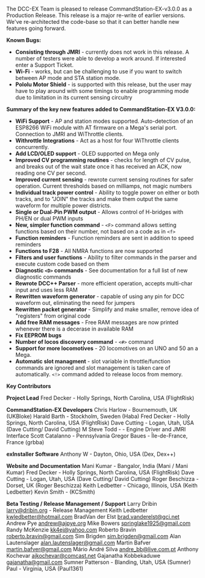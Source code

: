 The DCC-EX Team is pleased to release CommandStation-EX-v3.0.0 as a Production Release.  This release is a major re-write of earlier versions.  We've re-architected the code-base so that it can better handle new features going forward.  

**Known Bugs:**
 - **Consisting through JMRI** - currently does not work in this release.  A number of testers were able to develop a work around.  If interested enter a Support Ticket.
 - **Wi-Fi** - works, but can be challenging to use if you want to switch between AP mode and STA station mode.
 - **Pololu Motor Shield** - is supported with this release, but the user may have to play around with some timings to enable programming mode due to limitation in its current sensing circuitry 

 **Summary of the key new features added to CommandStation-EX V3.0.0:**
 - **WiFi Support** - AP and station modes supported. Auto-detection of an ESP8266 WiFi module with AT firmware on a Mega's serial port. Connection to JMRI and WiThrottle clients.
 - **Withrottle Integrations** - Act as a host for four WiThrottle clients concurrently. 
 - **Add LCD/OLED support** - OLED supported on Mega only
 - **Improved CV programming routines** - checks for length of CV pulse, and breaks out of the wait state once it has received an ACK, now reading one CV per second.
 - **Improved current sensing** - rewrote current sensing routines for safer operation. Current thresholds based on milliamps, not magic numbers
 - **Individual track power control** - Ability to toggle power on either or both tracks, and to "JOIN" the tracks and make them output the same waveform for multiple power districts.
 - **Single or Dual-Pin PWM output** - Allows control of H-bridges with PH/EN or dual PWM inputs
 - **New, simpler function command** - ```<F>``` command allows setting functions based on their number, not based on a code as in ```<f>```
 - **Function reminders** - Function reminders are sent in addition to speed reminders
 - **Functions to F28** - All NMRA functions are now supported
 - **Filters and user functions** - Ability to filter commands in the parser and execute custom code based on them
 - **Diagnostic ```<D>``` commands** - See documentation for a full list of new diagnostic commands
 - **Rewrote DCC++ Parser** - more efficient operation, accepts multi-char input and uses less RAM
 - **Rewritten waveform generator** - capable of using any pin for DCC waveform out, eliminating the need for jumpers
 - **Rewritten packet generator** - Simplify and make smaller, remove idea of "registers" from original code
 - **Add free RAM messages** - Free RAM messages are now printed whenever there is a decerase in available RAM
 - **Fix EEPROM bugs**
 - **Number of locos discovery command** - ```<#>``` command 
 - **Support for more locomotives** - 20 locomotives on an UNO and 50 an a Mega.
 - **Automatic slot managment** - slot variable in throttle/function commands are ignored and slot management is taken care of automatically. ```<!>``` command added to release locos from memory.


**Key Contributors**

**Project Lead**
    Fred Decker - Holly Springs, North Carolina, USA (FlightRisk)

**CommandStation-EX Developers**
    Chris Harlow - Bournemouth, UK (UKBloke)
    Harald Barth - Stockholm, Sweden (Haba)
    Fred Decker - Holly Springs, North Carolina, USA (FlightRisk)
    Dave Cutting - Logan, Utah, USA (Dave Cutting/ David Cutting)
    M Steve Todd - - Engine Driver and JMRI Interface
    Scott Catalanno - Pennsylvania
    Gregor Baues - Île-de-France, France (grbba)

**exInstaller Software**
    Anthony W - Dayton, Ohio, USA (Dex, Dex++)

**Website and Documentation**
    Mani Kumar - Bangalor, India (Mani / Mani Kumar)
    Fred Decker - Holly Springs, North Carolina, USA (FlightRisk)
    Dave Cutting - Logan, Utah, USA (Dave Cutting/ David Cutting)
    Roger Beschizza - Dorset, UK (Roger Beschizza)
    Keith Ledbetter - Chicago, Illinois, USA (Keith Ledbetter)
    Kevin Smith - (KCSmith)

**Beta Testing / Release Management / Support**
    Larry Dribin	larry@dribin.org - Release Management
    Keith Ledbetter	kwledbetter@hotmail.com
    BradVan der Elst	brad.vanderelst@gci.net
    Andrew Pye	andrew@ajpye.org
    Mike Bowers	springlake1925@gmail.com
    Randy McKenzie	kk4ej@yahoo.com
    Roberto Bravin	roberto.bravin@gmail.com
    Sim Brigden	sim.brigden@gmail.com
    Alan Lautenslager	alan.lautenslager@gmail.com
    Martin Bafver	martin.bafver@gmail.com
    Mário André Silva	andre_bb@live.com.pt
    Anthony Kochevar	ajkochevar@comcast.net
    Gajanatha Kobbekaduwe	gajanatha@gmail.com
    Sumner Patterson - Blanding, Utah, USA (Sumner)
    Paul - Virginia, USA (Paul1361)
